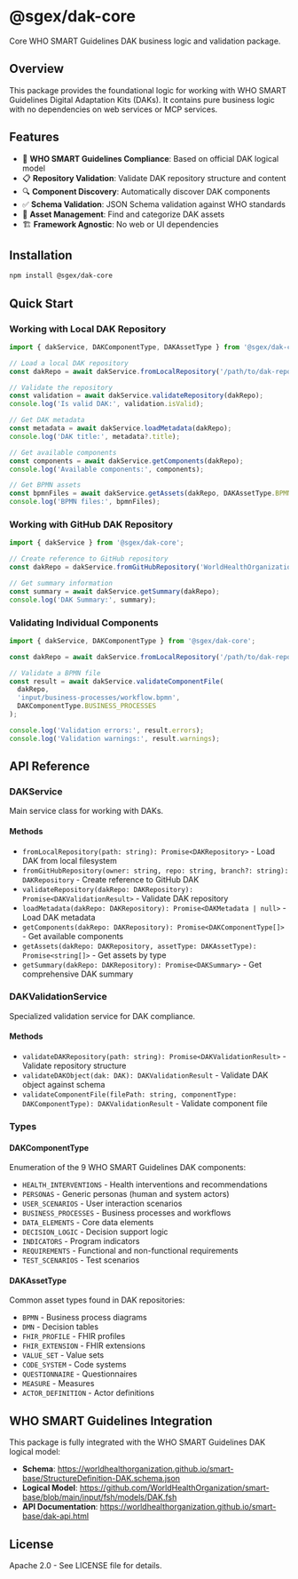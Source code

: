 # @sgex/dak-core

Core WHO SMART Guidelines DAK business logic and validation package.

## Overview

This package provides the foundational logic for working with WHO SMART Guidelines Digital Adaptation Kits (DAKs). It contains pure business logic with no dependencies on web services or MCP services.

## Features

- 🏥 **WHO SMART Guidelines Compliance**: Based on official DAK logical model
- 📋 **Repository Validation**: Validate DAK repository structure and content
- 🔍 **Component Discovery**: Automatically discover DAK components
- ✅ **Schema Validation**: JSON Schema validation against WHO standards
- 📁 **Asset Management**: Find and categorize DAK assets
- 🏗️ **Framework Agnostic**: No web or UI dependencies

## Installation

```bash
npm install @sgex/dak-core
```

## Quick Start

### Working with Local DAK Repository

```typescript
import { dakService, DAKComponentType, DAKAssetType } from '@sgex/dak-core';

// Load a local DAK repository
const dakRepo = await dakService.fromLocalRepository('/path/to/dak-repo');

// Validate the repository
const validation = await dakService.validateRepository(dakRepo);
console.log('Is valid DAK:', validation.isValid);

// Get DAK metadata
const metadata = await dakService.loadMetadata(dakRepo);
console.log('DAK title:', metadata?.title);

// Get available components
const components = await dakService.getComponents(dakRepo);
console.log('Available components:', components);

// Get BPMN assets
const bpmnFiles = await dakService.getAssets(dakRepo, DAKAssetType.BPMN);
console.log('BPMN files:', bpmnFiles);
```

### Working with GitHub DAK Repository

```typescript
import { dakService } from '@sgex/dak-core';

// Create reference to GitHub repository
const dakRepo = dakService.fromGitHubRepository('WorldHealthOrganization', 'smart-immunizations');

// Get summary information
const summary = await dakService.getSummary(dakRepo);
console.log('DAK Summary:', summary);
```

### Validating Individual Components

```typescript
import { dakService, DAKComponentType } from '@sgex/dak-core';

const dakRepo = await dakService.fromLocalRepository('/path/to/dak-repo');

// Validate a BPMN file
const result = await dakService.validateComponentFile(
  dakRepo,
  'input/business-processes/workflow.bpmn',
  DAKComponentType.BUSINESS_PROCESSES
);

console.log('Validation errors:', result.errors);
console.log('Validation warnings:', result.warnings);
```

## API Reference

### DAKService

Main service class for working with DAKs.

#### Methods

- `fromLocalRepository(path: string): Promise<DAKRepository>` - Load DAK from local filesystem
- `fromGitHubRepository(owner: string, repo: string, branch?: string): DAKRepository` - Create reference to GitHub DAK
- `validateRepository(dakRepo: DAKRepository): Promise<DAKValidationResult>` - Validate DAK repository
- `loadMetadata(dakRepo: DAKRepository): Promise<DAKMetadata | null>` - Load DAK metadata
- `getComponents(dakRepo: DAKRepository): Promise<DAKComponentType[]>` - Get available components
- `getAssets(dakRepo: DAKRepository, assetType: DAKAssetType): Promise<string[]>` - Get assets by type
- `getSummary(dakRepo: DAKRepository): Promise<DAKSummary>` - Get comprehensive DAK summary

### DAKValidationService

Specialized validation service for DAK compliance.

#### Methods

- `validateDAKRepository(path: string): Promise<DAKValidationResult>` - Validate repository structure
- `validateDAKObject(dak: DAK): DAKValidationResult` - Validate DAK object against schema
- `validateComponentFile(filePath: string, componentType: DAKComponentType): DAKValidationResult` - Validate component file

### Types

#### DAKComponentType

Enumeration of the 9 WHO SMART Guidelines DAK components:

- `HEALTH_INTERVENTIONS` - Health interventions and recommendations
- `PERSONAS` - Generic personas (human and system actors)
- `USER_SCENARIOS` - User interaction scenarios  
- `BUSINESS_PROCESSES` - Business processes and workflows
- `DATA_ELEMENTS` - Core data elements
- `DECISION_LOGIC` - Decision support logic
- `INDICATORS` - Program indicators
- `REQUIREMENTS` - Functional and non-functional requirements
- `TEST_SCENARIOS` - Test scenarios

#### DAKAssetType

Common asset types found in DAK repositories:

- `BPMN` - Business process diagrams
- `DMN` - Decision tables
- `FHIR_PROFILE` - FHIR profiles
- `FHIR_EXTENSION` - FHIR extensions
- `VALUE_SET` - Value sets
- `CODE_SYSTEM` - Code systems
- `QUESTIONNAIRE` - Questionnaires
- `MEASURE` - Measures
- `ACTOR_DEFINITION` - Actor definitions

## WHO SMART Guidelines Integration

This package is fully integrated with the WHO SMART Guidelines DAK logical model:

- **Schema**: https://worldhealthorganization.github.io/smart-base/StructureDefinition-DAK.schema.json
- **Logical Model**: https://github.com/WorldHealthOrganization/smart-base/blob/main/input/fsh/models/DAK.fsh
- **API Documentation**: https://worldhealthorganization.github.io/smart-base/dak-api.html

## License

Apache 2.0 - See LICENSE file for details.